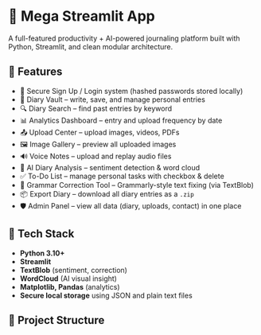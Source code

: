 # 🧠 Mega Streamlit App

A full-featured productivity + AI-powered journaling platform built with Python, Streamlit, and clean modular architecture.

## 🚀 Features

- 🔐 Secure Sign Up / Login system (hashed passwords stored locally)
- 📓 Diary Vault – write, save, and manage personal entries
- 🔍 Diary Search – find past entries by keyword
- 📊 Analytics Dashboard – entry and upload frequency by date
- 📤 Upload Center – upload images, videos, PDFs
- 🖼️ Image Gallery – preview all uploaded images
- 🔊 Voice Notes – upload and replay audio files
- 🤖 AI Diary Analysis – sentiment detection & word cloud
- ✅ To-Do List – manage personal tasks with checkbox & delete
- 📝 Grammar Correction Tool – Grammarly-style text fixing (via TextBlob)
- 📦 Export Diary – download all diary entries as a `.zip`
- 🛡️ Admin Panel – view all data (diary, uploads, contact) in one place

## 💾 Tech Stack

- **Python 3.10+**
- **Streamlit**
- **TextBlob** (sentiment, correction)
- **WordCloud** (AI visual insight)
- **Matplotlib, Pandas** (analytics)
- **Secure local storage** using JSON and plain text files

## 📁 Project Structure

